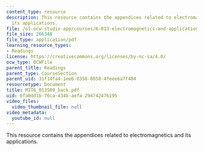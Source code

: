 ```yaml
---
content_type: resource
description: This resource contains the appendices related to electromagnetics and
  its applications.
file: /ol-ocw-studio-app/courses/6-013-electromagnetics-and-applications-spring-2009/6fa0dd1b76ca434baefa294742476195_MIT6_013S09_back.pdf
file_size: 266348
file_type: application/pdf
learning_resource_types:
- Readings
license: https://creativecommons.org/licenses/by-nc-sa/4.0/
ocw_type: OCWFile
parent_title: Readings
parent_type: CourseSection
parent_uid: 31f14fa4-1ee6-0358-6058-4feee6a7f484
resourcetype: Document
title: MIT6_013S09_back.pdf
uid: 6fa0dd1b-76ca-434b-aefa-294742476195
video_files:
  video_thumbnail_file: null
video_metadata:
  youtube_id: null
---
```

This resource contains the appendices related to electromagnetics and its applications.